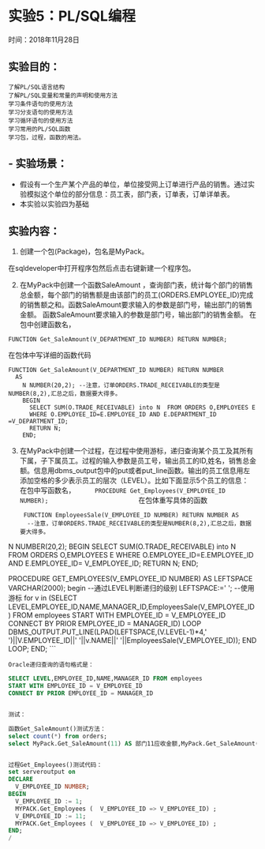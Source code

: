 
# 实验5：PL/SQL编程
时间：2018年11月28日
## 实验目的：
    了解PL/SQL语言结构
    了解PL/SQL变量和常量的声明和使用方法
    学习条件语句的使用方法
    学习分支语句的使用方法
    学习循环语句的使用方法
    学习常用的PL/SQL函数
    学习包，过程，函数的用法。

## - 实验场景：
- 假设有一个生产某个产品的单位，单位接受网上订单进行产品的销售。通过实验模拟这个单位的部分信息：员工表，部门表，订单表，订单详单表。
- 本实验以实验四为基础

## 实验内容：

1. 创建一个包(Package)，包名是MyPack。

在sqldeveloper中打开程序包然后点击右键新建一个程序包。

2. 在MyPack中创建一个函数SaleAmount ，查询部门表，统计每个部门的销售总金额，每个部门的销售额是由该部门的员工(ORDERS.EMPLOYEE_ID)完成的销售额之和。函数SaleAmount要求输入的参数是部门号，输出部门的销售金额。
函数SaleAmount要求输入的参数是部门号，输出部门的销售金额。
在包中创建函数名，  
```
FUNCTION Get_SaleAmount(V_DEPARTMENT_ID NUMBER) RETURN NUMBER;
```
在包体中写详细的函数代码
```
FUNCTION Get_SaleAmount(V_DEPARTMENT_ID NUMBER) RETURN NUMBER
  AS
    N NUMBER(20,2); --注意，订单ORDERS.TRADE_RECEIVABLE的类型是NUMBER(8,2),汇总之后，数据要大得多。
    BEGIN
      SELECT SUM(O.TRADE_RECEIVABLE) into N  FROM ORDERS O,EMPLOYEES E
      WHERE O.EMPLOYEE_ID=E.EMPLOYEE_ID AND E.DEPARTMENT_ID =V_DEPARTMENT_ID;
      RETURN N;
    END;
 ```
 
 3. 在MyPack中创建一个过程，在过程中使用游标，递归查询某个员工及其所有下属，子下属员工。过程的输入参数是员工号，输出员工的ID,姓名，销售总金额。信息用dbms_output包中的put或者put_line函数。输出的员工信息用左添加空格的多少表示员工的层次（LEVEL）。比如下面显示5个员工的信息：
在包中写函数名，
```      PROCEDURE Get_Employees(V_EMPLOYEE_ID NUMBER);                          ```
    在包体重写具体的函数     
    ```
     FUNCTION EmployeesSale(V_EMPLOYEE_ID NUMBER) RETURN NUMBER AS
      --注意，订单ORDERS.TRADE_RECEIVABLE的类型是NUMBER(8,2),汇总之后，数据要大得多。
  N NUMBER(20,2);
    BEGIN
      SELECT SUM(O.TRADE_RECEIVABLE) into N  FROM ORDERS O,EMPLOYEES E
      WHERE  O.EMPLOYEE_ID=E.EMPLOYEE_ID AND E.EMPLOYEE_ID= V_EMPLOYEE_ID;
      RETURN N;
    END;

  PROCEDURE GET_EMPLOYEES(V_EMPLOYEE_ID NUMBER)
 AS
     LEFTSPACE VARCHAR(2000);
        begin
  --通过LEVEL判断递归的级别
  LEFTSPACE:=' ';
  --使用游标
  for v in
  (SELECT LEVEL,EMPLOYEE_ID,NAME,MANAGER_ID,EmployeesSale(V_EMPLOYEE_ID) FROM employees
  START WITH EMPLOYEE_ID = V_EMPLOYEE_ID
  CONNECT BY PRIOR EMPLOYEE_ID = MANAGER_ID)
  LOOP
    DBMS_OUTPUT.PUT_LINE(LPAD(LEFTSPACE,(V.LEVEL-1)*4,' ')||V.EMPLOYEE_ID||' '||v.NAME||' '||EmployeesSale(V_EMPLOYEE_ID));
  END LOOP;
  END;
    ```
    
    Oracle递归查询的语句格式是：
	
```sql
SELECT LEVEL,EMPLOYEE_ID,NAME,MANAGER_ID FROM employees 
START WITH EMPLOYEE_ID = V_EMPLOYEE_ID 
CONNECT BY PRIOR EMPLOYEE_ID = MANAGER_ID


测试：

函数Get_SaleAmount()测试方法：
select count(*) from orders;
select MyPack.Get_SaleAmount(11) AS 部门11应收金额,MyPack.Get_SaleAmount(12) AS 部门12应收金额 from dual;


过程Get_Employees()测试代码：
set serveroutput on
DECLARE
  V_EMPLOYEE_ID NUMBER;    
BEGIN
  V_EMPLOYEE_ID := 1;
  MYPACK.Get_Employees (  V_EMPLOYEE_ID => V_EMPLOYEE_ID) ;  
  V_EMPLOYEE_ID := 11;
  MYPACK.Get_Employees (  V_EMPLOYEE_ID => V_EMPLOYEE_ID) ;    
END;
/













